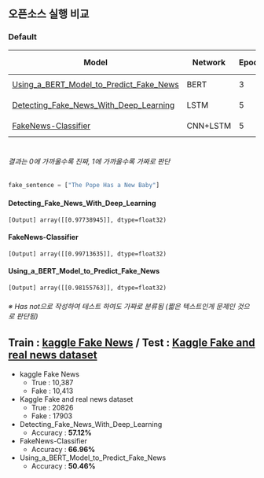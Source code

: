 ## 오픈소스 실행 비교

### Default
<table>
       <thead>
           <tr>
               <th>Model</th>
               <th>Network</th>
               <th>Epochs</th>
               <th>Batch Size</th>
               <th>Accuracy</th>
               <th>Data</th>
           </tr>
       </thead>
       <tbody>
           <tr>
               <td><a href="https://github.com/BlockchainTechnologyRnDLab/FakeNews/blob/master/Hanyoonjin/BERT/Using_a_BERT_Model_to_Predict_Fake_News.md">Using_a_BERT_Model_to_Predict_Fake_News</a></td>
               <td>BERT</td>
               <td>3</td>          
               <td>14</td>   
               <td>99.13%</td>  
               <td rowspan=3><a href="https://www.kaggle.com/c/fake-news/data?select=train.csv">kaggle Train.csv</a> </br><b>True</b> : 10,387 </br><b>Fake</b> : 10,413</td>
           </tr>
           <tr>
               <td><a href="https://github.com/BlockchainTechnologyRnDLab/FakeNews/blob/master/Hanyoonjin/Detecting_Fake_News_With_Deep_Learning_Open_Source.md">Detecting_Fake_News_With_Deep_Learning</a>
</td>
               <td>LSTM</td>
               <td>5</td>   
               <td>32</td>
               <td>89.92%</td>  
           </tr>
           <tr>
               <td><a href="https://github.com/BlockchainTechnologyRnDLab/FakeNews/blob/master/Hanyoonjin/FakeNews-Classifier_Open_Source.md">FakeNews-Classifier</a>
</td>
               <td>CNN+LSTM</td>
               <td>5</td>   
               <td>100</td>
               <td>94.13%</td>  
           </tr>
       </tbody>
</table>

#

###### 결과는 0에 가까울수록 진짜, 1에 가까울수록 가짜로 판단



```python
fake_sentence = ["The Pope Has a New Baby"]
```

#### Detecting_Fake_News_With_Deep_Learning
```
[Output] array([[0.97738945]], dtype=float32)
```

#### FakeNews-Classifier
```
[Output] array([[0.99713635]], dtype=float32)
```

#### Using_a_BERT_Model_to_Predict_Fake_News
```
[Output] array([[0.98155763]], dtype=float32)
```

###### ※ Has not으로 작성하여 테스트 하여도 가짜로 분류됨 (짧은 텍스트인게 문제인 것으로 판단됨)

## Train : [kaggle Fake News](https://www.kaggle.com/c/fake-news/data?select=train.csv) / Test : [Kaggle Fake and real news dataset](https://www.kaggle.com/clmentbisaillon/fake-and-real-news-dataset#Fake.csv)

* kaggle Fake News
  - True : 10,387
  - Fake : 10,413
* Kaggle Fake and real news dataset
  - True : 20826
  - Fake : 17903
* Detecting_Fake_News_With_Deep_Learning
  - Accuracy : **57.12%**
* FakeNews-Classifier
  - Accuracy : **66.96%**
* Using_a_BERT_Model_to_Predict_Fake_News
  - Accuracy : **50.46%**
